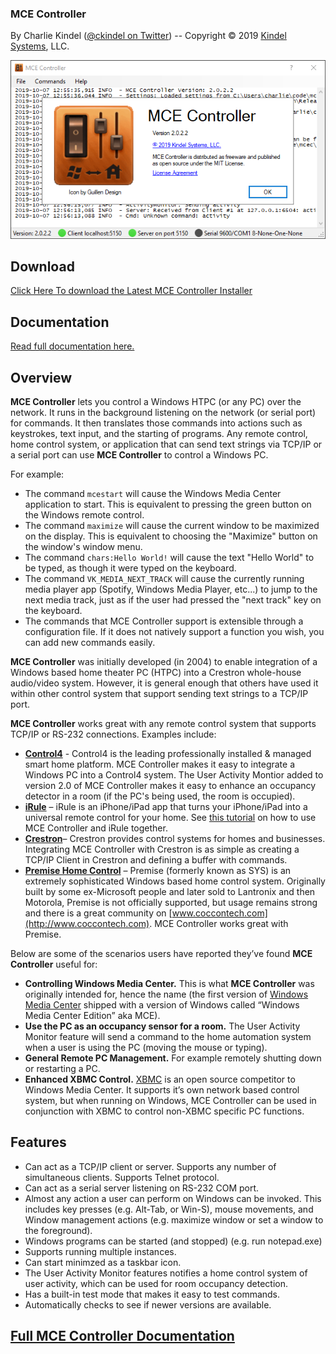 ### MCE Controller

By Charlie Kindel ([@ckindel on Twitter](http://www.twitter.com/ckindel)) -- Copyright © 2019 [Kindel Systems](http://www.kindel.com), LLC.  

![MCE Controller](mainwindow.png)

## Download

[Click Here To download the Latest MCE Controller Installer](https://github.com/tig/mcec/releases)

## Documentation

[Read full documentation here.](documentation.md)

## Overview

**MCE Controller** lets you control a Windows HTPC (or any PC) over the network. It runs in the background listening on the network (or serial port) for commands. It then translates those commands into actions such as keystrokes, text input, and the starting of programs. Any remote control, home control system, or application that can send text strings via TCP/IP or a serial port can use **MCE Controller** to control a Windows PC.

For example:  

*   The command `mcestart` will cause the Windows Media Center application to start. This is equivalent to pressing the green button on the Windows remote control.
*   The command `maximize` will cause the current window to be maximized on the display. This is equivalent to choosing the "Maximize" button on the window's window menu.
*   The command `chars:Hello World!` will cause the text "Hello World" to be typed, as though it were typed on the keyboard.
*   The command `VK_MEDIA_NEXT_TRACK` will cause the currently running media player app (Spotify, Windows Media Player, etc...) to jump to the next media track, just as if the user had pressed the "next track" key on the keyboard.
*   The commands that MCE Controller support is extensible through a configuration file. If it does not natively support a function you wish, you can add new commands easily.

**MCE Controller** was initially developed (in 2004) to enable integration of a Windows based home theater PC (HTPC) into a Crestron whole-house audio/video system. However, it is general enough that others have used it within other control system that support sending text strings to a TCP/IP port. 

**MCE Controller** works great with any remote control system that supports TCP/IP or RS-232 connections. Examples include:

*   [**Control4**](https://www.control4.com/) - Control4 is the leading professionally installed & managed smart home platform. MCE Controller makes it easy to integrate a Windows PC into a Control4 system. The User Activity Montior added to version 2.0 of MCE Controller makes it easy to enhance an occupancy detector in a room (if the PC's being used, the room is occupied).
*   [**iRule**](http://www.iruleathome.com/) – iRule is an iPhone/iPad app that turns your iPhone/iPad into a universal remote control for your home. See [this tutorial](http://support.iruleathome.com/customer/portal/articles/474014-tutorial-mce-htpc-control) on how to use MCE Controller and iRule together.
*   [**Crestron**](http://www.crestron.com/)– Crestron provides control systems for homes and businesses. Integrating MCE Controller with Crestron is as simple as creating a TCP/IP Client in Crestron and defining a buffer with commands.
*   [**Premise Home Control**](http://cocoontech.com/forums/forum/51-premise-home-control/) – Premise (formerly known as SYS) is an extremely sophisticated Windows based home control system. Originally built by some ex-Microsoft people and later sold to Lantronix and then Motorola, Premise is not officially supported, but usage remains strong and there is a great community on [www.coccontech.com](http://www.coccontech.com). MCE Controller works great with Premise.

Below are some of the scenarios users have reported they’ve found **MCE Controller** useful for:

*   **Controlling Windows Media Center.** This is what **MCE Controller** was originally intended for, hence the name (the first version of [Windows Media Center](http://en.wikipedia.org/wiki/Windows_Media_Center) shipped with a version of Windows called “Windows Media Center Edition” aka MCE).
*   **Use the PC as an occupancy sensor for a room.** The User Activity Monitor feature will send a command to the home automation system when a user is using the PC (moving the mouse or typing).
*   **General Remote PC Management.** For example remotely shutting down or restarting a PC.
*   **Enhanced XBMC Control.** [XBMC](http://xbmc.org/) is an open source competitor to Windows Media Center. It supports it’s own network based control system, but when running on Windows, MCE Controller can be used in conjunction with XBMC to control non-XBMC specific PC functions.

## Features

* Can act as a TCP/IP client or server. Supports any number of simultaneous clients.  Supports Telnet protocol.
* Can act as a serial server listening on RS-232 COM port.
* Almost any action a user can perform on Windows can be invoked. This includes key presses (e.g. Alt-Tab, or Win-S), mouse movements, and Window management actions (e.g. maximize window or set a window to the foreground).
* Windows programs can be started (and stopped) (e.g. run notepad.exe) 
* Supports running multiple instances.
* Can start minimzed as a taskbar icon. 
* The User Activity Monitor features notifies a home control system of user activity, which can be used for room occupancy detection.
* Has a built-in test mode that makes it easy to test commands.
* Automatically checks to see if newer versions are available.

## [Full MCE Controller Documentation](https://github.com/tig/mcec/wiki/Documentation)